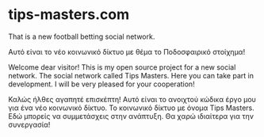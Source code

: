 # tips-masters.com

That is a new football betting social network.

Αυτό είναι το νέο κοινωνικό δίκτυο με θέμα το Ποδοσφαιρικό στοίχημα!

Welcome dear visitor! This is my open source project for a new social network. The social network called Tips Masters. Here you can take part in development.
I will be very pleased for your cooperation!

Καλώς ήλθες αγαπητέ επισκέπτη! Αυτό είναι το ανοιχτού κώδικα έργο μου για ένα νέο κοινωνικό δίκτυο. Το κοινωνικό δίκτυο με όνομα Tips Masters. Εδώ μπορείς να συμμετάσχεις στην ανάπτυξη.
Θα χαρώ ιδιαίτερα για την συνεργασία!

